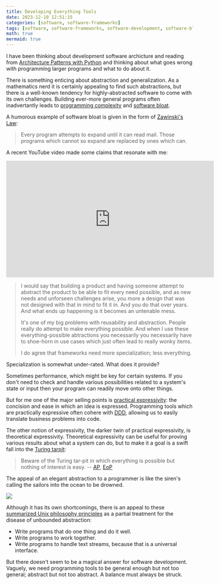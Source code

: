 ```yaml
---
title: Developing Everything Tools
date: 2023-12-10 12:51:15
categories: [software, software-frameworks]
tags: [software, software-frameworks, software-development, software-bloat, programming-complexity, abstraction, reusability]
math: true
mermaid: true
---
```


I have been thinking about development software archicture and reading from [Architecture Patterns with Python](https://www.oreilly.com/library/view/architecture-patterns-with/9781492052197/) and thinking about what goes wrong with programming larger programs and what to do about it.

There is something enticing about abstraction and generalization. As a mathematics nerd it is certainly appealing to find such abstractions, but there is a well-known tendency for highly-abstracted software to come with its own challenges. Building ever-more general programs often inadvertantly leads to [programming complexity](https://en.wikipedia.org/wiki/Programming_complexity) and [software bloat](https://en.wikipedia.org/wiki/Software_bloat).

A humorous example of software bloat is given in the form of [Zawinski's Law](https://en.wikipedia.org/wiki/Jamie_Zawinski#Zawinski's_Law):

> Every program attempts to expand until it can read mail. Those programs which cannot so expand are replaced by ones which can.

A recent YouTube video made some claims that resonate with me:

<iframe width="560" height="315" src="https://www.youtube.com/embed/OXq7NAPxLVU?si=hykYCCRlxFqQUjse" title="YouTube video player" frameborder="0" allow="accelerometer; autoplay; clipboard-write; encrypted-media; gyroscope; picture-in-picture; web-share" allowfullscreen></iframe>

> I would say that building a product and having someone attempt to abstract the product to be able to fit every need possible, and as new needs and unforseen challenges arise, you more a design that was not designed with that in mind to fit it in. And you do that over years. And what ends up happening is it becomes an untenable mess.
>
> It's one of my big problems with reusability and abstraction. People really do attempt to make everything possible. And when I use these everything-possible abtractions you necessarily you necessarily have to shoe-horn in use cases which just often lead to really wonky items.
>
> I do agree that frameworks need more specialization; less everything. 

Specialization is somewhat under-rated. What does it provide? 

Sometimes performance, which might be key for certain systems. If you don't need to check and handle various possibilities related to a system's state or input then your program can readily move onto other things. 

But for me one of the major selling points is [practical expressivity](https://en.wikipedia.org/wiki/Expressive_power_(computer_science)#Information_description): the concision and ease in which an idea is expressed. Programming tools which are practically expressive often cohere with [DDD](https://en.wikipedia.org/wiki/Domain-driven_design), allowing us to easily translate business problems into code.

The other notion of expressivity, the darker twin of practical expressivity, is theoretical expressivity. Theoretical expressivity can be useful for proving various results about what a system can do, but to make it a goal is a swift fall into the [Turing tarpit](https://en.wikipedia.org/wiki/Turing_tarpit):

> Beware of the Turing tar-pit in which everything is possible but nothing of interest is easy. -- [AP](https://en.wikipedia.org/wiki/Alan_Perlis), [EoP](https://en.wikipedia.org/wiki/Epigrams_on_Programming)

The appeal of an elegant abstraction to a programmer is like the siren's calling the sailors into the ocean to be drowned.

![](https://upload.wikimedia.org/wikipedia/commons/a/a3/Draper_Herbert_James_Ulysses_and_the_Sirens.jpg)

Although it has its own shortcomings, there is an appeal to these [summarized Unix philosophy principles](https://en.wikipedia.org/wiki/Unix_philosophy#Origin) as a partial treatment for the disease of unbounded abstraction:

- Write programs that do one thing and do it well.
- Write programs to work together.
- Write programs to handle text streams, because that is a universal interface.


But there doesn't seem to be a magical answer for software development. Vaguely, we need programming tools to be general enough but not too general; abstract but not too abstract. A balance must always be struck.
